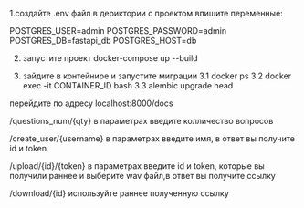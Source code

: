 1.создайте .env файл в дериктории с проектом
впишите переменные:

POSTGRES_USER=admin
POSTGRES_PASSWORD=admin
POSTGRES_DB=fastapi_db
POSTGRES_HOST=db

2. запустите проект docker-compose up --build

3. зайдите в контейнире и запустите миграции
3.1 docker ps
3.2 docker exec -it CONTAINER_ID bash
3.3 alembic upgrade head

перейдите по адресу localhost:8000/docs

/questions_num/{qty}
в параметрах введите колличество вопросов

/create_user/{username}
в параметрах введите имя, в ответ вы получите id и token

/upload/{id}/{token}
в параметрах введите id и token, которые вы получили раннее и выберите wav файл,в ответ вы получите ссылку

/download/{id}
используйте раннее полученную ссылку

